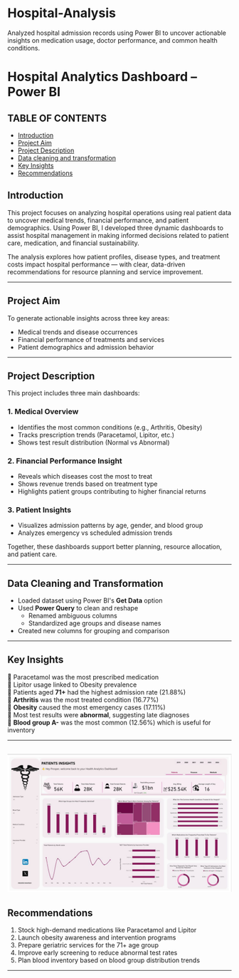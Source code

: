 # Hospital-Analysis
Analyzed hospital admission records using Power BI to uncover actionable insights on medication usage, doctor performance, and common health conditions.

# Hospital Analytics Dashboard – Power BI

## TABLE OF CONTENTS
- [Introduction](#introduction)
- [Project Aim](#project-aim)
- [Project Description](#project-description)
- [Data cleaning and transformation](data-cleaning-and-transformation)
- [Key Insights](#key-insights)
- [Recommendations](#recommendations)

##  Introduction

This project focuses on analyzing hospital operations using real patient data to uncover medical trends, financial performance, and patient demographics. Using Power BI, I developed three dynamic dashboards to assist hospital management in making informed decisions related to patient care, medication, and financial sustainability.

The analysis explores how patient profiles, disease types, and treatment costs impact hospital performance — with clear, data-driven recommendations for resource planning and service improvement.

---

##  Project Aim

To generate actionable insights across three key areas:
- Medical trends and disease occurrences
- Financial performance of treatments and services
- Patient demographics and admission behavior

---

##  Project Description

This project includes three main dashboards:

### 1. **Medical Overview**
- Identifies the most common conditions (e.g., Arthritis, Obesity)
- Tracks prescription trends (Paracetamol, Lipitor, etc.)
- Shows test result distribution (Normal vs Abnormal)

### 2. **Financial Performance Insight**
- Reveals which diseases cost the most to treat
- Shows revenue trends based on treatment type
- Highlights patient groups contributing to higher financial returns

### 3. **Patient Insights**
- Visualizes admission patterns by age, gender, and blood group
- Analyzes emergency vs scheduled admission trends


Together, these dashboards support better planning, resource allocation, and patient care.

---

## Data Cleaning and Transformation

- Loaded dataset using Power BI's **Get Data** option
- Used **Power Query** to clean and reshape
  - Renamed ambiguous columns
  - Standardized age groups and disease names
- Created new columns for grouping and comparison


---

 ## Key Insights

🔹 Paracetamol was the most prescribed medication   
🔹 Lipitor usage linked to Obesity prevalence   
🔹 Patients aged **71+** had the highest admission rate (21.88%)  
🔹 **Arthritis** was the most treated condition (16.77%)  
🔹 **Obesity** caused the most emergency cases (17.11%)  
🔹 Most test results were **abnormal**, suggesting late diagnoses  
🔹 **Blood group A-** was the most common (12.56%) which is useful for inventory

---
![image alt](https://github.com/Prospy16/Hospital-Analysis/blob/main/patients.jpg?raw=true)
---
##  Recommendations

1. Stock high-demand medications like Paracetamol and Lipitor
2. Launch obesity awareness and intervention programs
3. Prepare geriatric services for the 71+ age group
4. Improve early screening to reduce abnormal test rates
5. Plan blood inventory based on blood group distribution trends

---



